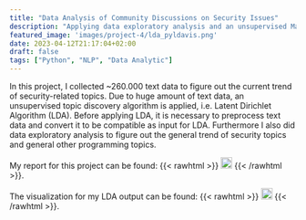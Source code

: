 ```yaml
---
title: "Data Analysis of Community Discussions on Security Issues"
description: "Applying data exploratory analysis and an unsupervised Machine Learning algorithm (LDA) on 264.148 text data collected from StackOverflow"
featured_image: 'images/project-4/lda_pyldavis.png'
date: 2023-04-12T21:17:04+02:00
draft: false
tags: ["Python", "NLP", "Data Analytic"]
---
```


In this project, I collected ~260.000 text data to figure out the current trend of security-related topics. Due to huge amount of text data, an unsupervised topic discovery algorithm is applied, i.e. Latent Dirichlet Algorithm (LDA). Before applying LDA, it is necessary to preprocess text data and convert it to be compatible as input for LDA. Furthermore I also did data exploratory analysis to figure out the general trend of security topics and general other programming topics. 

My report for this project can be found: {{< rawhtml >}} 
  <a href="/docs/project-4/Gunardis_Paper.pdf" target="_blank"><img src="/images/siteimages/link_icon.png" style="width:20px;height:20px;"></a>
{{< /rawhtml >}}.

The visualization for my LDA output can be found: {{< rawhtml >}} 
  <a href="/docs/project-4/02_lda_2012-2021_6_topics.html" target="_blank"><img src="/images/siteimages/link_icon.png" style="width:20px;height:20px;"></a>
{{< /rawhtml >}}.